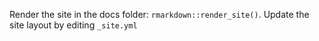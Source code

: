 Render the site in the docs folder: `rmarkdown::render_site()`. Update the site layout by editing `_site.yml`
